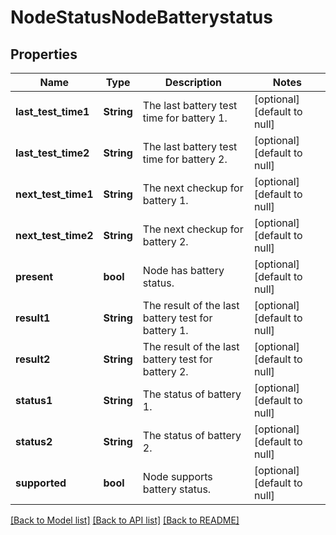 # NodeStatusNodeBatterystatus

## Properties
Name | Type | Description | Notes
------------ | ------------- | ------------- | -------------
**last_test_time1** | **String** | The last battery test time for battery 1. | [optional] [default to null]
**last_test_time2** | **String** | The last battery test time for battery 2. | [optional] [default to null]
**next_test_time1** | **String** | The next checkup for battery 1. | [optional] [default to null]
**next_test_time2** | **String** | The next checkup for battery 2. | [optional] [default to null]
**present** | **bool** | Node has battery status. | [optional] [default to null]
**result1** | **String** | The result of the last battery test for battery 1. | [optional] [default to null]
**result2** | **String** | The result of the last battery test for battery 2. | [optional] [default to null]
**status1** | **String** | The status of battery 1. | [optional] [default to null]
**status2** | **String** | The status of battery 2. | [optional] [default to null]
**supported** | **bool** | Node supports battery status. | [optional] [default to null]

[[Back to Model list]](../README.md#documentation-for-models) [[Back to API list]](../README.md#documentation-for-api-endpoints) [[Back to README]](../README.md)


